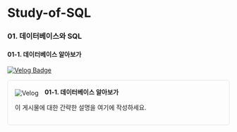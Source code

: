# Study-of-SQL

### 01. 데이터베이스와 SQL
#### 01-1. 데이터베이스 알아보가
[![Velog Badge](https://img.shields.io/badge/Velog-20C997?style=flat&logo=Velog&logoColor=white&link=https://velog.io/@kimminseo9/SQL-01-1-%EB%8D%B0%EC%9D%B4%ED%84%B0%EB%B2%A0%EC%9D%B4%EC%8A%A4-%EC%95%8C%EC%95%84%EB%B3%B4%EA%B8%B0)](https://velog.io/@kimminseo9/SQL-01-1-%EB%8D%B0%EC%9D%B4%ED%84%B0%EB%B2%A0%EC%9D%B4%EC%8A%A4-%EC%95%8C%EC%95%84%EB%B3%B4%EA%B8%B0)

<a href="https://velog.io/@kimminseo9/SQL-01-1-%EB%8D%B0%EC%9D%B4%ED%84%B0%EB%B2%A0%EC%9D%B4%EC%8A%A4-%EC%95%8C%EC%95%84%EB%B3%B4%EA%B8%B0" target="_blank" style="display: block; border: 1px solid #e1e4e8; border-radius: 6px; padding: 16px; margin: 10px 0; text-decoration: none; color: inherit;">
    <img src="https://img.shields.io/badge/Velog-20C997?style=flat-square&logo=Velog&logoColor=white" alt="Velog" style="vertical-align: middle; margin-right: 10px;">
    <strong>01-1. 데이터베이스 알아보가</strong>
    <p>이 게시물에 대한 간략한 설명을 여기에 작성하세요.</p>
</a>
